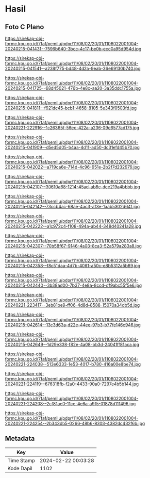# Hasil

## Foto C Plano

https://sirekap-obj-formc.kpu.go.id/7faf/pemilu/pdpr/11/08/02/20/01/1108022001004-20240215-041431--7596b640-3bcc-4c17-be0b-ecc0a95d954d.jpg

https://sirekap-obj-formc.kpu.go.id/7faf/pemilu/pdpr/11/08/02/20/01/1108022001004-20240215-041541--a238f775-bd48-4d2a-9eab-36e69130b740.jpg

https://sirekap-obj-formc.kpu.go.id/7faf/pemilu/pdpr/11/08/02/20/01/1108022001004-20240215-041725--68d45021-476b-4e8c-aa20-3a35ddc1755a.jpg

https://sirekap-obj-formc.kpu.go.id/7faf/pemilu/pdpr/11/08/02/20/01/1108022001004-20240215-041811--f921dc45-bcb1-4658-8105-5e343f0503fd.jpg

https://sirekap-obj-formc.kpu.go.id/7faf/pemilu/pdpr/11/08/02/20/01/1108022001004-20240221-222916--1c26365f-56ec-422a-a236-09c6577ad175.jpg

https://sirekap-obj-formc.kpu.go.id/7faf/pemilu/pdpr/11/08/02/20/01/1108022001004-20240215-041909--d5ed5d05-b4aa-4d11-ad50-dc31efd45b70.jpg

https://sirekap-obj-formc.kpu.go.id/7faf/pemilu/pdpr/11/08/02/20/01/1108022001004-20240215-042022--a719ca6e-714d-4c96-951e-2b2f7d232979.jpg

https://sirekap-obj-formc.kpu.go.id/7faf/pemilu/pdpr/11/08/02/20/01/1108022001004-20240215-042107--30610a68-1214-45ad-ab8e-dce219a4bbbb.jpg

https://sirekap-obj-formc.kpu.go.id/7faf/pemilu/pdpr/11/08/02/20/01/1108022001004-20240215-042142--73ccb4ac-68ae-4ac3-af3e-1aab5302d641.jpg

https://sirekap-obj-formc.kpu.go.id/7faf/pemilu/pdpr/11/08/02/20/01/1108022001004-20240215-042222--a1c972c4-f108-494a-ab44-348d40241a28.jpg

https://sirekap-obj-formc.kpu.go.id/7faf/pemilu/pdpr/11/08/02/20/01/1108022001004-20240215-042307--70b58f67-9146-4a03-8ca3-52a579a283a8.jpg

https://sirekap-obj-formc.kpu.go.id/7faf/pemilu/pdpr/11/08/02/20/01/1108022001004-20240215-042358--f8c51daa-4d7b-4061-a50c-e8b5312a5b89.jpg

https://sirekap-obj-formc.kpu.go.id/7faf/pemilu/pdpr/11/08/02/20/01/1108022001004-20240215-042440--3b38ad00-7b37-4e8a-8ccd-df9abc55f5e6.jpg

https://sirekap-obj-formc.kpu.go.id/7faf/pemilu/pdpr/11/08/02/20/01/1108022001004-20240221-223417--3eb81be9-ff06-4d8d-8588-15070a34db5d.jpg

https://sirekap-obj-formc.kpu.go.id/7faf/pemilu/pdpr/11/08/02/20/01/1108022001004-20240215-042614--13c3d63a-d22e-44ee-97b3-b77fe146c946.jpg

https://sirekap-obj-formc.kpu.go.id/7faf/pemilu/pdpr/11/08/02/20/01/1108022001004-20240215-042649--1d29e338-f82e-4a08-bb3d-24041ff81aca.jpg

https://sirekap-obj-formc.kpu.go.id/7faf/pemilu/pdpr/11/08/02/20/01/1108022001004-20240221-224038--513e6333-1e53-4017-b780-416a00e8be74.jpg

https://sirekap-obj-formc.kpu.go.id/7faf/pemilu/pdpr/11/08/02/20/01/1108022001004-20240221-224119--676318fb-f2a0-4433-90a0-7297e4b5b144.jpg

https://sirekap-obj-formc.kpu.go.id/7faf/pemilu/pdpr/11/08/02/20/01/1108022001004-20240221-224208--2cf81ae0-11ce-4e6a-a9f5-01878d111496.jpg

https://sirekap-obj-formc.kpu.go.id/7faf/pemilu/pdpr/11/08/02/20/01/1108022001004-20240221-224254--2b343db5-0266-48b6-8303-4382dc432f6b.jpg


## Metadata

| Key        | Value               |
| ---------- | ------------------- |
| Time Stamp | 2024-02-22 00:03:28 |
| Kode Dapil | 1102                |



